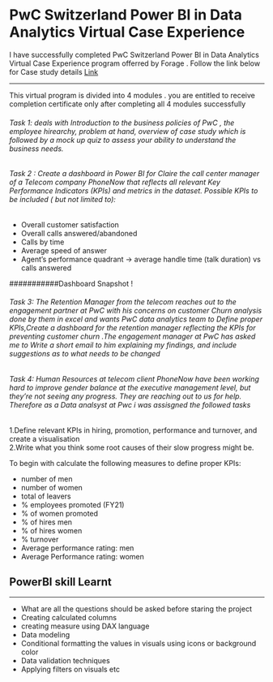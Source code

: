 # PwC Switzerland Power BI in Data Analytics Virtual Case Experience

I have successfully completed PwC Switzerland Power BI in Data Analytics Virtual Case Experience program offerred by Forage . Follow the link below for Case study details 
[Link](https://www.theforage.com/virtual-internships/a87GpgE6tiku7q3gu?ref=dt7P3337ZJZQW25rS)


-----------------------------------------------------------------------------------------------------------------------------------------------------------------------

This virtual program is divided into 4 modules . you are entitled to receive completion certificate only after completing all 4 modules successfully 

###### Task 1: deals with Introduction to the business policies of PwC , the employee hirearchy, problem at hand, overview of case study which is followed by a mock up quiz to assess your ability to understand the business needs. 

###### Task 2 :  Create a dashboard in Power BI for Claire the call center manager of a Telecom company PhoneNow that reflects all relevant Key Performance Indicators (KPIs) and metrics in the dataset.  Possible KPIs to be included ( but not limited to):

* Overall customer satisfaction
* Overall calls answered/abandoned
* Calls by time
* Average speed of answer
* Agent’s performance quadrant -> average handle time (talk duration) vs calls answered

###########Dashboard Snapshot
!

###### Task 3: The Retention Manager from the telecom reaches out to the engagement partner at PwC with his concerns on customer Churn analysis done by them in excel and wants PwC data analytics team to Define proper KPIs,Create a dashboard for the retention manager reflecting the KPIs for preventing customer churn .The engagement manager at PwC has asked me to Write a short email to him explaining my findings, and include suggestions as to what needs to be changed

###### Task 4: Human Resources at  telecom client PhoneNow have been working hard to improve gender balance at the executive management level, but they’re not seeing any progress. They are  reaching out to us for help. Therefore as a Data analsyst at Pwc i was assisgned the followed tasks 

1.Define relevant KPIs in hiring, promotion, performance and turnover, and create a visualisation      
2.Write what you think some root causes of their slow progress might be. 

To begin with calculate the following measures to define proper KPIs:
* number of men
* number  of women
* total of leavers
* % employees promoted (FY21)
* % of women promoted
* % of hires men
* % of hires women
* % turnover 
* Average performance rating: men
* Average Performance rating: women

## PowerBI skill Learnt
-----------------------------------------------------------------------------------------------------------------------------------------------------------------------
* What are all the questions should be asked before staring the project
* Creating calculated columns
* creating measure using DAX language
* Data modeling
* Conditional formatting the values in visuals using icons or background color
* Data validation techniques
* Applying filters on visuals etc

